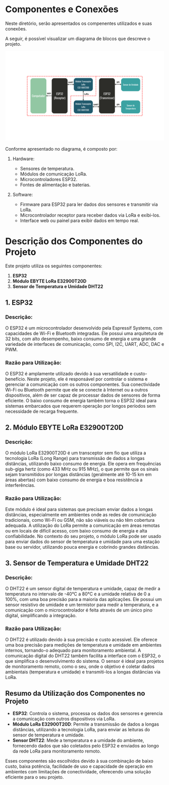 # Componentes e Conexões

Neste diretório, serão apresentados os compenentes utilizados e suas conexões.

A seguir, é possível visualizar um diagrama de blocos que descreve o projeto.

![Diagrama de Blocos](DiagramaDeBlocos.png)

Conforme apresentado no diagrama, é composto por:
1. Hardware:
    - Sensores de temperatura.
    - Módulos de comunicação LoRa.
    - Microcontroladores ESP32.
    - Fontes de alimentação e baterias.
      
2. Software:
    - Firmware para ESP32 para ler dados dos sensores e transmitir via LoRa.
    - Microcontrolador receptor para receber dados via LoRa e exibi-los.
    - Interface web ou painel para exibir dados em tempo real.
# Descrição dos Componentes do Projeto

Este projeto utiliza os seguintes componentes:

1. **ESP32**
2. **Módulo EBYTE LoRa E32900T20D**
3. **Sensor de Temperatura e Umidade DHT22**

## 1. ESP32

### Descrição:
O ESP32 é um microcontrolador desenvolvido pela Espressif Systems, com capacidades de Wi-Fi e Bluetooth integradas. Ele possui uma arquitetura de 32 bits, com alto desempenho, baixo consumo de energia e uma grande variedade de interfaces de comunicação, como SPI, I2C, UART, ADC, DAC e PWM.

### Razão para Utilização:
O ESP32 é amplamente utilizado devido à sua versatilidade e custo-benefício. Neste projeto, ele é responsável por controlar o sistema e gerenciar a comunicação com os outros componentes. Sua conectividade Wi-Fi ou Bluetooth permite que ele se conecte à Internet ou a outros dispositivos, além de ser capaz de processar dados de sensores de forma eficiente. O baixo consumo de energia também torna o ESP32 ideal para sistemas embarcados que requerem operação por longos períodos sem necessidade de recarga frequente.

## 2. Módulo EBYTE LoRa E32900T20D

### Descrição:
O módulo LoRa E32900T20D é um transceptor sem fio que utiliza a tecnologia LoRa (Long Range) para transmissão de dados a longas distâncias, utilizando baixo consumo de energia. Ele opera em frequências sub-giga hertz (como 433 MHz ou 915 MHz), o que permite que os sinais sejam transmitidos por longas distâncias (geralmente até 10-15 km em áreas abertas) com baixo consumo de energia e boa resistência a interferências.

### Razão para Utilização:
Este módulo é ideal para sistemas que precisam enviar dados a longas distâncias, especialmente em ambientes onde as redes de comunicação tradicionais, como Wi-Fi ou GSM, não são viáveis ou não têm cobertura adequada. A utilização do LoRa permite a comunicação em áreas remotas ou em locais de difícil acesso, com baixo consumo de energia e alta confiabilidade. No contexto do seu projeto, o módulo LoRa pode ser usado para enviar dados do sensor de temperatura e umidade para uma estação base ou servidor, utilizando pouca energia e cobrindo grandes distâncias.

## 3. Sensor de Temperatura e Umidade DHT22

### Descrição:
O DHT22 é um sensor digital de temperatura e umidade, capaz de medir a temperatura no intervalo de -40°C a 80°C e a umidade relativa de 0 a 100%, com uma boa precisão para a maioria das aplicações. Ele possui um sensor resistivo de umidade e um termistor para medir a temperatura, e a comunicação com o microcontrolador é feita através de um único pino digital, simplificando a integração.

### Razão para Utilização:
O DHT22 é utilizado devido à sua precisão e custo acessível. Ele oferece uma boa precisão para medições de temperatura e umidade em ambientes internos, tornando-o adequado para monitoramento ambiental. A comunicação digital do DHT22 também facilita a interface com o ESP32, o que simplifica o desenvolvimento do sistema. O sensor é ideal para projetos de monitoramento remoto, como o seu, onde o objetivo é coletar dados ambientais (temperatura e umidade) e transmiti-los a longas distâncias via LoRa.

## Resumo da Utilização dos Componentes no Projeto

- **ESP32**: Controla o sistema, processa os dados dos sensores e gerencia a comunicação com outros dispositivos via LoRa.
- **Módulo LoRa E32900T20D**: Permite a transmissão de dados a longas distâncias, utilizando a tecnologia LoRa, para enviar as leituras do sensor de temperatura e umidade.
- **Sensor DHT22**: Mede a temperatura e a umidade do ambiente, fornecendo dados que são coletados pelo ESP32 e enviados ao longo da rede LoRa para monitoramento remoto.

Esses componentes são escolhidos devido à sua combinação de baixo custo, baixa potência, facilidade de uso e capacidade de operação em ambientes com limitações de conectividade, oferecendo uma solução eficiente para o seu projeto.
